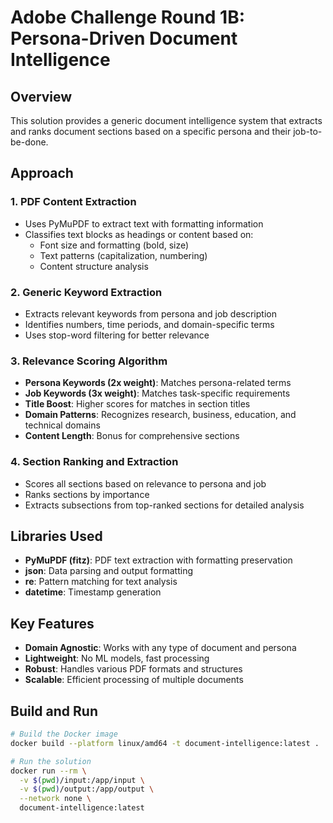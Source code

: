# Adobe Challenge Round 1B: Persona-Driven Document Intelligence

## Overview
This solution provides a generic document intelligence system that extracts and ranks document sections based on a specific persona and their job-to-be-done.

## Approach

### 1. PDF Content Extraction
- Uses PyMuPDF to extract text with formatting information
- Classifies text blocks as headings or content based on:
  - Font size and formatting (bold, size)
  - Text patterns (capitalization, numbering)
  - Content structure analysis

### 2. Generic Keyword Extraction
- Extracts relevant keywords from persona and job description
- Identifies numbers, time periods, and domain-specific terms
- Uses stop-word filtering for better relevance

### 3. Relevance Scoring Algorithm
- **Persona Keywords (2x weight)**: Matches persona-related terms
- **Job Keywords (3x weight)**: Matches task-specific requirements
- **Title Boost**: Higher scores for matches in section titles
- **Domain Patterns**: Recognizes research, business, education, and technical domains
- **Content Length**: Bonus for comprehensive sections

### 4. Section Ranking and Extraction
- Scores all sections based on relevance to persona and job
- Ranks sections by importance
- Extracts subsections from top-ranked sections for detailed analysis

## Libraries Used
- **PyMuPDF (fitz)**: PDF text extraction with formatting preservation
- **json**: Data parsing and output formatting
- **re**: Pattern matching for text analysis
- **datetime**: Timestamp generation

## Key Features
- **Domain Agnostic**: Works with any type of document and persona
- **Lightweight**: No ML models, fast processing
- **Robust**: Handles various PDF formats and structures
- **Scalable**: Efficient processing of multiple documents

## Build and Run

```bash
# Build the Docker image
docker build --platform linux/amd64 -t document-intelligence:latest .

# Run the solution
docker run --rm \
  -v $(pwd)/input:/app/input \
  -v $(pwd)/output:/app/output \
  --network none \
  document-intelligence:latest